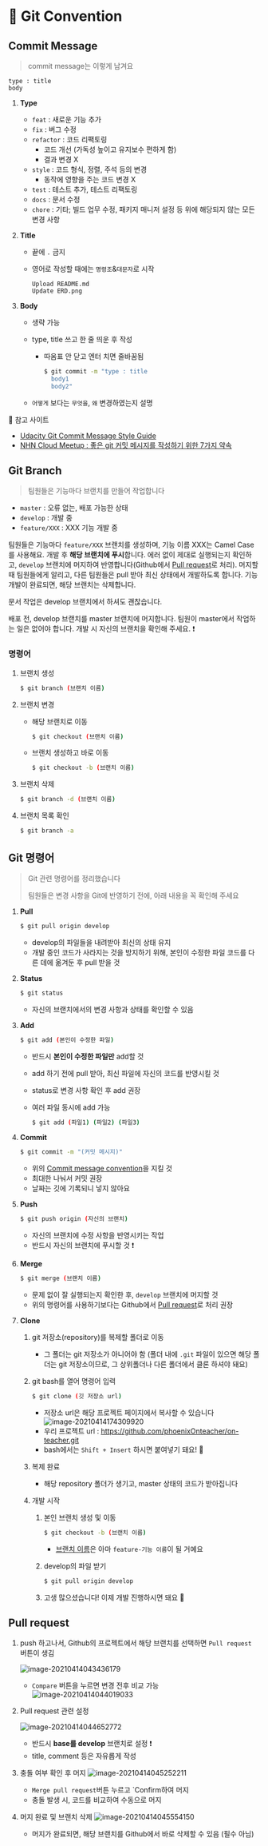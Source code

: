 # :file_folder: Git Convention

## Commit Message

> commit message는 이렇게 남겨요

```
type : title
body
```

1. **Type**

   - `feat` : 새로운 기능 추가
   - `fix` : 버그 수정
   - `refactor` : 코드 리팩토링
     - 코드 개선 (가독성 높이고 유지보수 편하게 함)
     - 결과 변경 X
   - `style` : 코드 형식, 정렬, 주석 등의 변경
     - 동작에 영향을 주는 코드 변경 X
   - `test` : 테스트 추가, 테스트 리팩토링
   - `docs` : 문서 수정
   - `chore` : 기타; 빌드 업무 수정, 패키지 매니저 설정 등 위에 해당되지 않는 모든 변경 사항

2. **Title**

   - 끝에 `.` 금지

   - 영어로 작성할 때에는 `명령조`&`대문자`로 시작

     ```
     Upload README.md
     Update ERD.png
     ```

3. **Body**

   - 생략 가능

   - type, title 쓰고 한 줄 띄운 후 작성

     - 따옴표 안 닫고 엔터 치면 줄바꿈됨

       ```bash
       $ git commit -m "type : title
         body1
         body2"
       ```
   
   
   - `어떻게` 보다는 `무엇을`, `왜` 변경하였는지 설명
   

:eyes: 참고 사이트

- [Udacity Git Commit Message Style Guide](https://udacity.github.io/git-styleguide/)
- [NHN Cloud Meetup : 좋은 git 커밋 메시지를 작성하기 위한 7가지 약속](https://meetup.toast.com/posts/106)

## Git Branch

> 팀원들은 기능마다 브랜치를 만들어 작업합니다

- `master` : 오류 없는, 배포 가능한 상태
- `develop` : 개발 중
- `feature/XXX` : XXX 기능 개발 중

팀원들은 기능마다 `feature/XXX` 브랜치를 생성하며, 기능 이름 XXX는 Camel Case를 사용해요. 개발 후 **해당 브랜치에 푸시**합니다. 에러 없이 제대로 실행되는지 확인하고, `develop` 브랜치에 머지하여 반영합니다(Github에서 [Pull request](#Pull-request)로 처리). 머지할 때 팀원들에게 알리고, 다른 팀원들은 pull 받아 최신 상태에서 개발하도록 합니다. 기능 개발이 완료되면, 해당 브랜치는 삭제합니다.

문서 작업은 develop 브랜치에서 하셔도 괜찮습니다.

배포 전, develop 브랜치를 master 브랜치에 머지합니다. 팀원이 master에서 작업하는 일은 없어야 합니다. 개발 시 자신의 브랜치을 확인해 주세요. :exclamation:

### 명령어

1. 브랜치 생성

   ```bash
   $ git branch (브랜치 이름)
   ```

2. 브랜치 변경

   - 해당 브랜치로 이동

     ```bash
     $ git checkout (브랜치 이름)
     ```

   - 브랜치 생성하고 바로 이동

     ```bash
     $ git checkout -b (브랜치 이름)
     ```

3. 브랜치 삭제

   ```bash
   $ git branch -d (브랜치 이름)
   ```

4. 브랜치 목록 확인

   ```bash
   $ git branch -a
   ```


## Git 명령어

> Git 관련 명령어를 정리했습니다
>
> 팀원들은 변경 사항을 Git에 반영하기 전에, 아래 내용을 꼭 확인해 주세요

1. **Pull**

   ```bash
   $ git pull origin develop
   ```

   - develop의 파일들을 내려받아 최신의 상태 유지
   - 개발 중인 코드가 사라지는 것을 방지하기 위해, 본인이 수정한 파일 코드를 다른 데에 옮겨둔 후 pull 받을 것

2. **Status**

   ```bash
   $ git status
   ```

   - 자신의 브랜치에서의 변경 사항과 상태를 확인할 수 있음
   
3. **Add**

   ```bash
   $ git add (본인이 수정한 파일)
   ```

   - 반드시 **본인이 수정한 파일만** add할 것

   - add 하기 전에 pull 받아, 최신 파일에 자신의 코드를 반영시킬 것

   - status로 변경 사항 확인 후 add 권장

   - 여러 파일 동시에 add 가능

     ```bash
     $ git add (파일1) (파일2) (파일3)
     ```

4. **Commit**

   ```bash
   $ git commit -m "(커밋 메시지)"
   ```

   - 위의 [Commit message convention](#Commit-Message)을 지킬 것
   - 최대한 나눠서 커밋 권장
   - 날짜는 깃에 기록되니 넣지 않아요

5. **Push**

   ```bash
   $ git push origin (자신의 브랜치)
   ```

   - 자신의 브랜치에 수정 사항을 반영시키는 작업
   - 반드시 자신의 브랜치에 푸시할 것 :exclamation:

6. **Merge**

   ```bash
   $ git merge (브랜치 이름)
   ```

   - 문제 없이 잘 실행되는지 확인한 후, `develop` 브랜치에 머지할 것
   - 위의 명령어를 사용하기보다는 Github에서 [Pull request](#Pull-request)로 처리 권장

7. **Clone**

   1. git 저장소(repository)를 복제할 폴더로 이동

      - 그 폴더는 git 저장소가 아니어야 함 (폴더 내에 `.git` 파일이 있으면 해당 폴더는 git 저장소이므로, 그 상위폴더나 다른 폴더에서 클론 하셔야 돼요)

   2. git bash를 열어 명령어 입력

      ```bash
      $ git clone (깃 저장소 url)
      ```

      - 저장소 url은 해당 프로젝트 페이지에서 복사할 수 있습니다
        ![image-20210414174309920](docs_img/image-20210414174309920.png)
      - 우리 프로젝트 url : https://github.com/phoenixOnteacher/on-teacher.git
      - bash에서는 `Shift + Insert` 하시면 붙여넣기 돼요! :honey_pot:

   3. 복제 완료

      - 해당 repository 폴더가 생기고, master 상태의 코드가 받아집니다

   4. 개발 시작

      1. 본인 브랜치 생성 및 이동

         ```bash
         $ git checkout -b (브랜치 이름)
         ```

         - [브랜치 이름](#Git-Branch)은 아마 `feature-기능 이름`이 될 거예요

      2. develop의 파일 받기

         ```bash
         $ git pull origin develop
         ```

      3. 고생 많으셨습니다! 이제 개발 진행하시면 돼요 :slightly_smiling_face:

## Pull request

1. push 하고나서, Github의 프로젝트에서 해당 브랜치를 선택하면 `Pull request` 버튼이 생김

   ![image-20210414043436179](docs_img/image-20210414043436179.png)

   - `Compare` 버튼을 누르면 변경 전후 비교 가능
     ![image-20210414044019033](docs_img/image-20210414044019033.png)

2. Pull request 관련 설정

   ![image-20210414044652772](docs_img/image-20210414044652772.png)

   - 반드시 **base를 develop** 브랜치로 설정 :exclamation:
   - title, comment 등은 자유롭게 작성

3. 충돌 여부 확인 후 머지
   ![image-20210414045252211](docs_img/image-20210414045252211.png)

   - `Merge pull request`버튼 누르고 `Confirm하여 머지
   - 충돌 발생 시, 코드를 비교하여 수동으로 머지

4. 머지 완료 및 브랜치 삭제
   ![image-20210414045554150](docs_img/image-20210414045554150.png)

   - 머지가 완료되면, 해당 브랜치를 Github에서 바로 삭제할 수 있음 (필수 아님)

